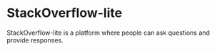 # StackOverflow-lite
StackOverflow-lite​ is a platform where people can ask questions and provide responses.
